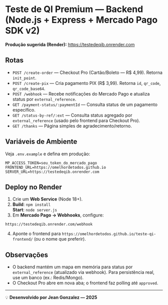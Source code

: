 # Teste de QI Premium — Backend (Node.js + Express + Mercado Pago SDK v2)

**Produção sugerida (Render):** https://testedeqib.onrender.com

## Rotas
- `POST /create-order` — Checkout Pro (Cartão/Boleto — R$ 4,99). Retorna `init_point`.
- `POST /create-pix` — Cria pagamento PIX (R$ 3,99). Retorna `id`, `qr_code`, `qr_code_base64`.
- `POST /webhook` — Recebe notificações do Mercado Pago e atualiza status por `external_reference`.
- `GET /payment-status/:paymentId` — Consulta status de um pagamento específico.
- `GET /status-by-ref/:ext` — Consulta status agregado por `external_reference` (usado pelo frontend para Checkout Pro).
- `GET /thanks` — Página simples de agradecimento/retorno.

## Variáveis de Ambiente
Veja `.env.example` e defina em produção:
```
MP_ACCESS_TOKEN=seu_token_do_mercado_pago
FRONTEND_URL=https://omelhordetodos.github.io
SERVER_URL=https://testedeqib.onrender.com
```

## Deploy no Render
1. Crie um **Web Service** (Node 18+).
2. **Build**: `npm install`  
   **Start**: `node server.js`
3. Em **Mercado Pago → Webhooks**, configure:
```
https://testedeqib.onrender.com/webhook
```
4. Aponte o frontend para `https://omelhordetodos.github.io/teste-qi-frontend/` (ou o nome que preferir).

## Observações
- O backend mantém um mapa em memória para status por `external_reference` (atualizado via webhook). Para persistência real, use um banco (ex.: Redis/Mongo).
- O Checkout Pro abre em nova aba; o frontend faz polling até `approved`.

---

💡 **Desenvolvido por Jean Gonzalez — 2025**
